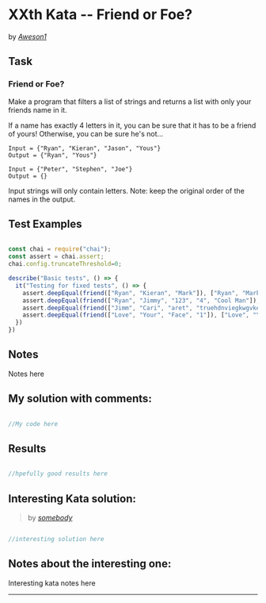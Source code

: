 # XXth Kata -- Friend or Foe?


by *[Aweson1](https://www.codewars.com/users/Aweson1)*


## Task

### Friend or Foe?


Make a program that filters a list of strings and returns a list with only your friends name in it.

If a name has exactly 4 letters in it, you can be sure that it has to be a friend of yours! Otherwise, you can be sure he's not...
```
Input = {"Ryan", "Kieran", "Jason", "Yous"}
Output = {"Ryan", "Yous"}

Input = {"Peter", "Stephen", "Joe"}
Output = {}
```
Input strings will only contain letters. Note: keep the original order of the names in the output.


## Test Examples

```js

const chai = require("chai");
const assert = chai.assert;
chai.config.truncateThreshold=0;

describe("Basic tests", () => {
  it("Testing for fixed tests", () => {
    assert.deepEqual(friend(["Ryan", "Kieran", "Mark"]), ["Ryan", "Mark"])
    assert.deepEqual(friend(["Ryan", "Jimmy", "123", "4", "Cool Man"]), ["Ryan"])
    assert.deepEqual(friend(["Jimm", "Cari", "aret", "truehdnviegkwgvke", "sixtyiscooooool"]), ["Jimm", "Cari", "aret"])
    assert.deepEqual(friend(["Love", "Your", "Face", "1"]), ["Love", "Your", "Face"])
  })
})

```


## Notes

Notes here

## My solution with comments:

```js

//My code here

```


## Results

```js

//hpefully good results here

```

## Interesting Kata solution:
> by *[somebody](LINKHERE)*

```js

//interesting solution here

```

## Notes about the interesting one:

Interesting kata notes here

---